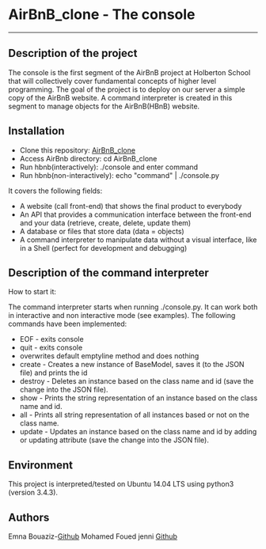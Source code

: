 # AirBnB_clone - The console

---

## Description of the project

The console is the first segment of the AirBnB project at Holberton School that will collectively cover fundamental concepts of higher level programming. The goal of the project is to deploy on our server a simple copy of the AirBnB website. A command interpreter is created in this segment to manage objects for the AirBnB(HBnB) website.

## Installation

* Clone this repository: [AirBnB_clone](https://github.com/emnabz/AirBnB_clone.git)
* Access AirBnb directory: cd AirBnB_clone
* Run hbnb(interactively): ./console and enter command
* Run hbnb(non-interactively): echo "command" |  ./console.py

It covers the following fields:

* A website (call front-end) that shows the final product to everybody
* An API that provides a communication interface between the front-end and your data (retrieve, create, delete, update them)
* A database or files that store data (data = objects)
* A command interpreter to manipulate data without a visual interface, like in a Shell (perfect for development and debugging)

## Description of the command interpreter

How to start it:

The command interpreter starts when running ./console.py.
It can work both in interactive and non interactive mode (see examples).
The following commands have been implemented:

* EOF - exits console
* quit - exits console
* overwrites default emptyline method and does nothing
* create - Creates a new instance of BaseModel, saves it (to the JSON file) and prints the id
* destroy - Deletes an instance based on the class name and id (save the change into the JSON file).
* show - Prints the string representation of an instance based on the class name and id.
* all - Prints all string representation of all instances based or not on the class name.
* update - Updates an instance based on the class name and id by adding or updating attribute (save the change into the JSON file).

## Environment

This project is interpreted/tested on Ubuntu 14.04 LTS using python3 (version 3.4.3).

## Authors

Emna Bouaziz-[Github](https://github.com/emnabz)
Mohamed Foued jenni [Github](https://github.com/Jenni-Foued)
